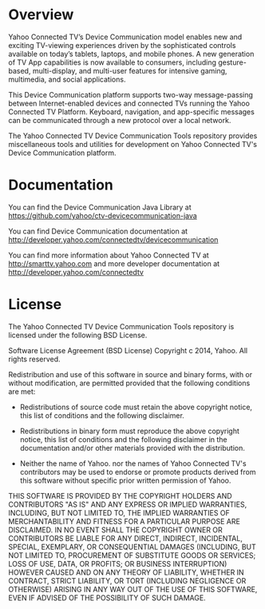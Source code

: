 # Overview
Yahoo Connected TV’s Device Communication model enables new and exciting TV-viewing experiences driven by the sophisticated controls available on today’s tablets, laptops, and mobile phones. A new generation of TV App capabilities is now available to consumers, including gesture-based, multi-display, and multi-user features for intensive gaming, multimedia, and social applications. 

This Device Communication platform supports two-way message-passing between Internet-enabled devices and connected TVs running the Yahoo Connected TV Platform. Keyboard, navigation, and app-specific messages can be communicated through a new protocol over a local network. 

The Yahoo Connected TV Device Communication Tools repository provides miscellaneous tools and utilities for development on Yahoo Connected TV's Device Communication platform.

# Documentation

You can find the Device Communication Java Library at https://github.com/yahoo/ctv-devicecommunication-java

You can find Device Communication documentation at http://developer.yahoo.com/connectedtv/devicecommunication 

You can find more information about Yahoo Connected TV at http://smarttv.yahoo.com and more developer documentation at http://developer.yahoo.com/connectedtv 

# License
The Yahoo Connected TV Device Communication Tools repository is licensed under the following BSD License.

Software License Agreement (BSD License)
Copyright c 2014, Yahoo. All rights reserved.

Redistribution and use of this software in source and binary forms, with or without modification, are permitted provided that the following conditions are met:

* Redistributions of source code must retain the above copyright notice, this list of conditions and the following disclaimer.

* Redistributions in binary form must reproduce the above copyright notice, this list of conditions and the following disclaimer in the documentation and/or other materials provided with the distribution.

* Neither the name of Yahoo. nor the names of Yahoo Connected TV's contributors may be used to endorse or promote products derived from this software without specific prior written permission of Yahoo.

THIS SOFTWARE IS PROVIDED BY THE COPYRIGHT HOLDERS AND CONTRIBUTORS "AS IS" AND ANY EXPRESS OR IMPLIED WARRANTIES, INCLUDING, BUT NOT LIMITED TO, THE IMPLIED WARRANTIES OF MERCHANTABILITY AND FITNESS FOR A PARTICULAR PURPOSE ARE DISCLAIMED. IN NO EVENT SHALL THE COPYRIGHT OWNER OR CONTRIBUTORS BE LIABLE FOR ANY DIRECT, INDIRECT, INCIDENTAL, SPECIAL, EXEMPLARY, OR CONSEQUENTIAL DAMAGES (INCLUDING, BUT NOT LIMITED TO, PROCUREMENT OF SUBSTITUTE GOODS OR SERVICES; LOSS OF USE, DATA, OR PROFITS; OR BUSINESS INTERRUPTION) HOWEVER CAUSED AND ON ANY THEORY OF LIABILITY, WHETHER IN CONTRACT, STRICT LIABILITY, OR TORT (INCLUDING NEGLIGENCE OR OTHERWISE) ARISING IN ANY WAY OUT OF THE USE OF THIS SOFTWARE, EVEN IF ADVISED OF THE POSSIBILITY OF SUCH DAMAGE. 
